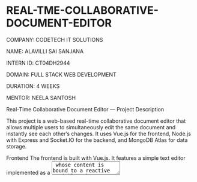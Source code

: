 # REAL-TME-COLLABORATIVE-DOCUMENT-EDITOR
COMPANY: CODETECH IT SOLUTIONS

NAME: ALAVILLI SAI SANJANA

INTERN ID: CT04DH2944

DOMAIN: FULL STACK WEB DEVELOPMENT

DURATION: 4 WEEKS

MENTOR: NEELA SANTOSH

Real-Time Collaborative Document Editor — Project Description

This project is a web-based real-time collaborative document editor that allows multiple users to simultaneously edit the same document and instantly see each other’s changes. It uses Vue.js for the frontend, Node.js with Express and Socket.IO for the backend, and MongoDB Atlas for data storage.

Frontend The frontend is built with Vue.js. It features a simple text editor implemented as a <textarea> whose content is bound to a reactive variable. When users type, the changes are sent to the backend in real time using WebSocket via Socket.IO. The editor also listens for updates from other users and updates its content immediately, keeping all users in sync.

Backend The backend uses Node.js and Express to serve REST API endpoints for creating and retrieving documents. It connects to MongoDB Atlas to store documents persistently. Each document has a unique ID and stores the current text content.

For real-time collaboration, the backend uses Socket.IO to handle WebSocket connections. When users open a document, their socket joins a room identified by the document ID. Changes sent by any user are broadcasted to other users in the same room, ensuring real-time synchronization. The backend also saves the latest document content to the database on receiving save events.

Workflow On loading, the frontend fetches the document content from the backend.

It connects to the backend via WebSocket and joins the document’s room.

When users type, changes are emitted to the server.

The server broadcasts changes to other connected clients.

All clients update their editors in real time.

The backend saves the updated content to the database.

#OUTPUT
<img width="922" height="770" alt="image" src="https://github.com/user-attachments/assets/fec73254-379c-4e1c-b6cc-61e3a3400465" />



